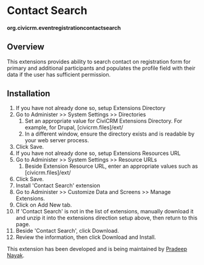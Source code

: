 # Contact Search

#### org.civicrm.eventregistrationcontactsearch

## Overview

This extensions provides ability to search contact on registration form for primary and additional participants and populates the profile field with their data if the user has sufficient permission.

## Installation

1. If you have not already done so, setup Extensions Directory
  1. Go to Administer >> System Settings >> Directories
      1. Set an appropriate value for CiviCRM Extensions Directory. For example, for Drupal, [civicrm.files]/ext/
      1. In a different window, ensure the directory exists and is readable by your web server process.
  1. Click Save.
1. If you have not already done so, setup Extensions Resources URL
  1. Go to Administer >> System Settings >> Resource URLs
      1. Beside Extension Resource URL, enter an appropriate values such as [civicrm.files]/ext/
  1. Click Save.
1. Install 'Contact Search' extension
  1. Go to Administer >> Customize Data and Screens >> Manage Extensions.
  1. Click on Add New tab.
  1. If 'Contact Search' is not in the list of extensions, manually download it and unzip it into the extensions direction setup above, then return to this page.
  1. Beside 'Contact Search', click Download.
  1. Review the information, then click Download and Install.

This extension has been developed and is being maintained by [Pradeep Nayak](https://github.com/pradpnayak/).

